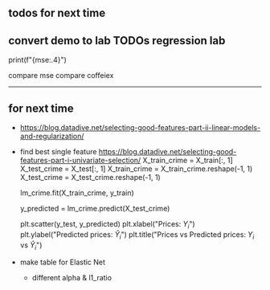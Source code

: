 todos for next time
-----

convert demo to lab
 TODOs regression lab
 -----
print(f"{mse:.4}")


compare mse
compare coffeiex
 
----
for next time
----
- https://blog.datadive.net/selecting-good-features-part-ii-linear-models-and-regularization/
- find best single feature
https://blog.datadive.net/selecting-good-features-part-i-univariate-selection/
     X_train_crime = X_train[:, 1]
    X_test_crime = X_test[:, 1]
    X_train_crime = X_train_crime.reshape(-1, 1) 
    X_test_crime = X_test_crime.reshape(-1, 1) 

    lm_crime.fit(X_train_crime, y_train)

    y_predicted = lm_crime.predict(X_test_crime)

    plt.scatter(y_test, y_predicted)
    plt.xlabel("Prices: $Y_i$")
    plt.ylabel("Predicted prices: $\hat{Y}_i$")
    plt.title("Prices vs Predicted prices: $Y_i$ vs $\hat{Y}_i$")
- make table for Elastic Net
    - different alpha & l1_ratio